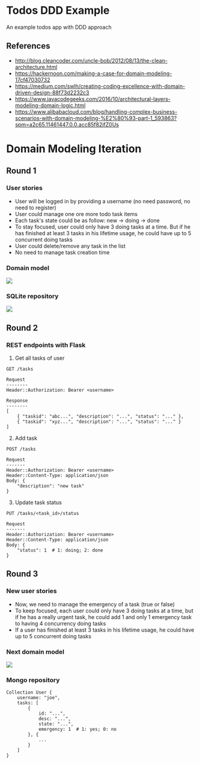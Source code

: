 # Todos DDD Example
An example todos app with DDD approach

## References
- http://blog.cleancoder.com/uncle-bob/2012/08/13/the-clean-architecture.html
- https://hackernoon.com/making-a-case-for-domain-modeling-17cf47030732
- https://medium.com/swlh/creating-coding-excellence-with-domain-driven-design-88f73d2232c3
- https://www.javacodegeeks.com/2016/10/architectural-layers-modeling-domain-logic.html
- https://www.alibabacloud.com/blog/handling-complex-business-scenarios-with-domain-modeling-%E2%80%93-part-1_593863?spm=a2c65.11461447.0.0.acc85f82jfZ0Us

# Domain Modeling Iteration

## Round 1

### User stories
- User will be logged in by providing a username (no need password, no need to register)
- User could manage one ore more todo task items
- Each task's state could be as follow: new -> doing -> done
- To stay focused, user could only have 3 doing tasks at a time.
But if he has finished at least 3 tasks in his lifetime usage,
he could have up to 5 concurrent doing tasks
- User could delete/remove any task in the list
- No need to manage task creation time

### Domain model
![](https://www.plantuml.com/plantuml/img/VP7DQm8n4CNl-Ik6FIcqYxqMAPRsua4fs9vbJ4Otc9r8CelQZ_-zIVgrKZ6tUVFUuvTa4WM3TArJAcujxp1W2zfXZFSYmQuweQdslB2l1AEU9JPe_Dxo1jRe8YbLCl0IAS2RWdGMAPxMNL8OMohQb0N42xgbyMcv58pRVmkcB_tZf_GvJQUbrlGdGr7tvtGbeHotB1JMgAbKp91nGosnF7bdzV6xSkMz0tJEx-TqaCVCbTs333xyWvZXuS6pxa8WriTVsqbLkKKJA3RUcHmjpr7TL70DrQYkkIeWjz0Mb0XtQf0jLqKUmhYkpv8gTPP__9xy5xcKcX2RzBkV)

### SQLite repository
![](https://www.plantuml.com/plantuml/img/TS-n2i9030RWFK-HkT0-W9JIoSN5GHyWU56FzbAvf8YqlhkzKpi8Rk7d8t_Igb6qCVG0sdcvKQI0UYKttBrSy4ozCW2BUNlWKJdY18W5Ziie57Y3QZ79kjxlcWQUApwGTX_itIz3BCj_UxPlKA1ZFNtp72otsYfJLJvedgjgc78Vj2mkFVC2)

## Round 2

### REST endpoints with Flask

1. Get all tasks of user
```
GET /tasks

Request
--------
Header::Authorization: Bearer <username>

Response
--------
[
    { "taskid": "abc...", "description": "...", "status": "..." },
    { "taskid": "xyz...", "description": "...", "status": "..." }
]

```

2. Add task
```
POST /tasks

Request
-------
Header::Authorization: Bearer <username>
Header::Content-Type: application/json
Body: {
    "description": "new task"
}
```

3. Update task status
```
PUT /tasks/<task_id>/status

Request
-------
Header::Authorization: Bearer <username>
Header::Content-Type: application/json
Body: {
    "status": 1  # 1: doing; 2: done
}
```

## Round 3

### New user stories
- Now, we need to manage the emergency of a task (true or false)
- To keep focused, each user could only have 3 doing tasks at a time,
but if he has a really urgent task, he could add
1 and only 1 emergency task to having 4 concurrency doing tasks
- If a user has finished at least 3 tasks in his lifetime usage,
he could have up to 5 concurrent doing tasks

### Next domain model
![](https://www.plantuml.com/plantuml/img/VL79Ri8m4BtxAqOvGTH6z5gXYggzSA2gH3cZmHaI2sTSsHC1NVwzjka20ZMtUVFcBSua27hfEwjKs1X-HOyTQ8iXt8jui-g5fjhntBmHZ8ueeSNQRGqti4ORIAby0uj07juLn6yUp-EwZmXZHncRie0uGRkiNLmk1SFcRC5qm3z_H5_YT2fgwkEffg2FvrX93dvbcOIf8zyGwtrP9b73GdwDchBm31cRo61vTjRe_RVHoZaBQAtRFj5E7bFQn1waEbTHDoKio-5Vo1dk7Xphtllaz7jm8ffRjfv2wsoTJlDp5JS5N4CngYekSgHRw7Ae07TgiCY62Hx2kAekPbRgOfFnH-J_cqkf2N4T__uN)

### Mongo repository
```
Collection User {
    username: "joe",
    tasks: [
        {
            id: "...",
            desc: "...",
            state: "...",
            emergency: 1  # 1: yes; 0: no
        }, {
            ...
        }
    ]
}
```